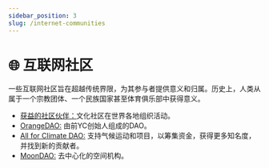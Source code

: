 ```yaml
---
sidebar_position: 3
slug: /internet-communities
---
```


# 🌐 互联网社区

一些互联网社区旨在超越传统界限，为其参与者提供意义和归属。历史上，人类从属于一个宗教团体、一个民族国家甚至体育俱乐部中获得意义。

- [获益的社区伙伴：](https://www.fwb.help/ "获益的社区伙伴：")文化社区在世界各地组织活动。
- [OrangeDAO:](https://www.orangedao.xyz/ "OrangeDAO:") 由前YC创始人组成的DAO。
- [All for Climate DAO:](https://dao.allforclimate.earth/ "All for Climate DAO:") 支持气候运动和项目，以筹集资金，获得更多知名度，并找到新的贡献者。
- [MoonDAO:](https://moondao.com/ "MoonDAO:") 去中心化的空间机构。
